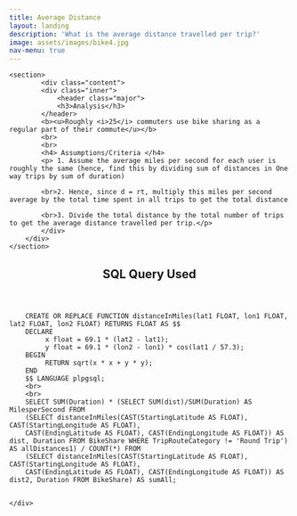 ```yaml
---
title: Average Distance
layout: landing
description: 'What is the average distance travelled per trip?'
image: assets/images/bike4.jpg
nav-menu: true
---
```


<!-- Main -->
<div id="main">

<!-- One -->
<section id="two" class="spotlights">

	<section>
			<div class="content">
			<div class="inner">
				<header class="major">
				<h3>Analysis</h3>
			</header>
			<b><u>Roughly <i>25</i> commuters use bike sharing as a regular part of their commute</u></b>
			<br>
			<br>
			<h4> Assumptions/Criteria </h4>
			<p> 1. Assume the average miles per second for each user is roughly the same (hence, find this by dividing sum of distances in One way trips by sum of duration)

			<br>2. Hence, since d = rt, multiply this miles per second average by the total time spent in all trips to get the total distance

			<br>3. Divide the total distance by the total number of trips to get the average distance travelled per trip.</p>
			</div>
		</div>
	</section>
</section>

<!-- Two -->
<section id="three">
	<div class="inner">
		<header class="major">
			<h2>SQL Query Used</h2>
		</header>

		CREATE OR REPLACE FUNCTION distanceInMiles(lat1 FLOAT, lon1 FLOAT, lat2 FLOAT, lon2 FLOAT) RETURNS FLOAT AS $$
		DECLARE
			 x float = 69.1 * (lat2 - lat1);
			 y float = 69.1 * (lon2 - lon1) * cos(lat1 / 57.3);
		BEGIN
			 RETURN sqrt(x * x + y * y);
		END
		$$ LANGUAGE plpgsql;
		<br>
		<br>
		SELECT SUM(Duration) * (SELECT SUM(dist)/SUM(Duration) AS MilesperSecond FROM
		(SELECT distanceInMiles(CAST(StartingLatitude AS FLOAT), CAST(StartingLongitude AS FLOAT),
		CAST(EndingLatitude AS FLOAT), CAST(EndingLongitude AS FLOAT)) AS dist, Duration FROM BikeShare WHERE TripRouteCategory != 'Round Trip') AS allDistances1) / COUNT(*) FROM
		(SELECT distanceInMiles(CAST(StartingLatitude AS FLOAT), CAST(StartingLongitude AS FLOAT),
		CAST(EndingLatitude AS FLOAT), CAST(EndingLongitude AS FLOAT)) AS dist2, Duration FROM BikeShare) AS sumAll;


	</div>
</section>
</div>
